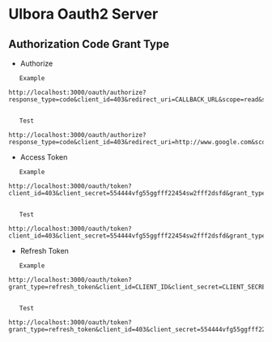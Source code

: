 Ulbora Oauth2 Server 
==============

## Authorization Code Grant Type

 * Authorize

```
   Example

http://localhost:3000/oauth/authorize?response_type=code&client_id=403&redirect_uri=CALLBACK_URL&scope=read&state=xyz
  
```

```  
   Test

http://localhost:3000/oauth/authorize?response_type=code&client_id=403&redirect_uri=http://www.google.com&scope=read&state=xyz

```

 * Access Token 

```
   Example

http://localhost:3000/oauth/token?client_id=403&client_secret=554444vfg55ggfff22454sw2fff2dsfd&grant_type=authorization_code&code=i76y13e340akRn6Ipkdbii&redirect_uri=http://www.google.com
 
```

```  
   Test

http://localhost:3000/oauth/token?client_id=403&client_secret=554444vfg55ggfff22454sw2fff2dsfd&grant_type=authorization_code&code=i76y13e340akRn6Ipkdbii&redirect_uri=http://www.google.com

```

 * Refresh Token

```
   Example

http://localhost:3000/oauth/token?grant_type=refresh_token&client_id=CLIENT_ID&client_secret=CLIENT_SECRET&refresh_token=REFRESH_TOKEN
   
```

``` 
   Test

http://localhost:3000/oauth/token?grant_type=refresh_token&client_id=403&client_secret=554444vfg55ggfff22454sw2fff2dsfd&refresh_token=efssffffnnlf

```